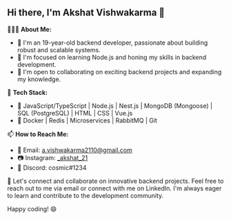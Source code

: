## Hi there, I'm Akshat Vishwakarma 👋

👨🏻‍💻 **About Me:**
- 🎉 I'm an 19-year-old backend developer, passionate about building robust and scalable systems.
- 🔭 I'm focused on learning Node.js and honing my skills in backend development.
- 💼 I'm open to collaborating on exciting backend projects and expanding my knowledge.

🔧 **Tech Stack:**
- 🚀 JavaScript/TypeScript | Node.js | Nest.js | MongoDB (Mongoose) | SQL (PostgreSQL) | HTML | CSS | Vue.js
- 🐳 Docker | Redis | Microservices | RabbitMQ | Git

📫 **How to Reach Me:**
- 📧 Email: a.vishwakarma2110@gmail.com
- 📷 Instagram: [_akshat_21](https://www.instagram.com/_akshat_21)
- 💬 Discord: cosmic#1234

🤝 Let's connect and collaborate on innovative backend projects. Feel free to reach out to me via email or connect with me on LinkedIn. I'm always eager to learn and contribute to the development community.

Happy coding! 😄

      

<!---
akshatV21/akshatV21 is a ✨ special ✨ repository because its `README.md` (this file) appears on your GitHub profile.
You can click the Preview link to take a look at your changes.
--->
